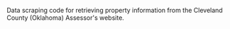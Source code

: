 Data scraping code for retrieving property information from the Cleveland County (Oklahoma) Assessor's website.
